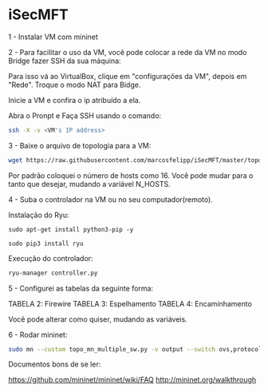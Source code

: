 # iSecMFT

1 - Instalar VM com mininet

2 - Para facilitar o uso da VM, você pode colocar a rede da VM no modo Bridge fazer SSH da sua máquina:

Para isso vá ao VirtualBox, clique em "configurações da VM", depois em "Rede". Troque o modo NAT para Bidge.

Inicie a VM e confira o ip atribuído a ela.

Abra o Pronpt e Faça SSH usando o comando:

````bash
ssh -X -v <VM's IP address>
````

3 - Baixe o arquivo de topologia para a VM:

````bash
wget https://raw.githubusercontent.com/marcosfelipp/iSecMFT/master/topo_mn_multiple_sw.py
````

Por padrão coloquei o número de hosts como 16. Você pode mudar para o tanto que desejar, mudando a variável N_HOSTS.

4 - Suba o controlador na VM ou no seu computador(remoto).

Instalação do Ryu:
````
sudo apt-get install python3-pip -y

sudo pip3 install ryu
````

Execução do controlador:

````bash
ryu-manager controller.py
````

5 - Configurei as tabelas da seguinte forma: 

TABELA 2: Firewire
TABELA 3: Espelhamento
TABELA 4: Encaminhamento

Você pode alterar como quiser, mudando as variáveis.

6 - Rodar mininet:

````bash
sudo mn --custom topo_mn_multiple_sw.py -v output --switch ovs,protocols=OpenFlow13 --controller=remote,ip=10.0.0.101,port=6633
````

Documentos bons de se ler:

https://github.com/mininet/mininet/wiki/FAQ
http://mininet.org/walkthrough